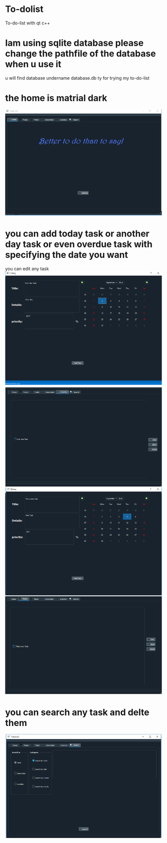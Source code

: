 # To-dolist
To-do-list with qt c++
# Iam using sqlite database please change the pathfile of the database when u use it 
u will find database undername database.db ty for trying my to-do-list

# the home is matrial dark
![](images/Home.PNG)

# you can add today task or another day task or even overdue task with specifying the date you want 
 you can edit any task
![](images/OverDueTask.PNG)
![](images/OverDueTask2.PNG)
![](images/TodayTask.PNG)
![](images/TodayTask2.PNG)

# you can search any task and delte them
![](images/SearchTask.PNG)
